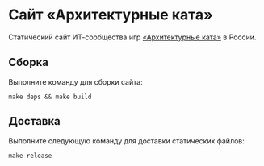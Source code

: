 # Сайт «Архитектурные ката»

Статический сайт ИТ-сообщества игр [«Архитектурные ката»](https://architecturalkatas.ru/) в России.

## Сборка

Выполните команду для сборки сайта:

```
make deps && make build
```

## Доставка

Выполните следующую команду для доставки статических файлов:

```
make release
```
